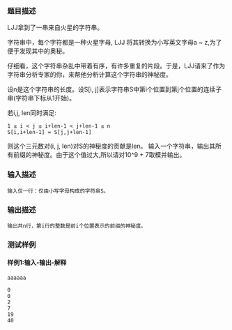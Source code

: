 ### 题目描述

LJJ拿到了一串来自火星的字符串。

字符串中，每个字符都是一种火星字母, LJJ 将其转换为小写英文字母a ~ z,为了便于发现其中的奥秘。

仔细看，这个字符串杂乱中带着有序，有许多重复的片段。于是，LJJ请来了作为字符串分析专家的你，来帮他分析计算这个字符串的神秘度。

设n是这个字符串的长度。设S[i, j]表示字符串S中第i个位置到第j个位置的连续子串(字符串下标从1开始)。

若i,j, len同时满足:

	1 ≤ i < j ≤ i+len-1 < j+len-1 ≤ n
	S[i,i+len-1] = S[j,j+len-1]

则这个三元数对(i, j, len)对S的神秘度的贡献是len。
输入一个字符串，输出其所有前缀的神秘度。由于这个值过大,所以请对10^9 + 7取模并输出。

### 输入描述

```
输入仅一行：仅由小写字母构成的字符串S。
```
### 输出描述

```
输出共n行，第i行的整数是前i个位置表示的前缀的神秘度。
```

### 测试样例
#### 样例1:输入-输出-解释

```
aaaaaa
```
```
0
0
2
7
19
40
```
